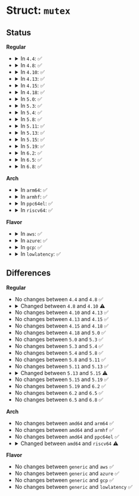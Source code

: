 # Struct: <code>mutex</code>

## Status
<b>Regular</b>
<ul>
<li>
<details>
<summary>In <code>4.4</code>: ✅</summary>

```c
struct mutex {
    atomic_t count;
    spinlock_t wait_lock;
    struct list_head wait_list;
    struct task_struct *owner;
    struct optimistic_spin_queue osq;
};
```
</details>
</li>
<li>
<details>
<summary>In <code>4.8</code>: ✅</summary>

```c
struct mutex {
    atomic_t count;
    spinlock_t wait_lock;
    struct list_head wait_list;
    struct task_struct *owner;
    struct optimistic_spin_queue osq;
};
```
</details>
</li>
<li>
<details>
<summary>In <code>4.10</code>: ✅</summary>

```c
struct mutex {
    atomic_long_t owner;
    spinlock_t wait_lock;
    struct optimistic_spin_queue osq;
    struct list_head wait_list;
};
```
</details>
</li>
<li>
<details>
<summary>In <code>4.13</code>: ✅</summary>

```c
struct mutex {
    atomic_long_t owner;
    spinlock_t wait_lock;
    struct optimistic_spin_queue osq;
    struct list_head wait_list;
};
```
</details>
</li>
<li>
<details>
<summary>In <code>4.15</code>: ✅</summary>

```c
struct mutex {
    atomic_long_t owner;
    spinlock_t wait_lock;
    struct optimistic_spin_queue osq;
    struct list_head wait_list;
};
```
</details>
</li>
<li>
<details>
<summary>In <code>4.18</code>: ✅</summary>

```c
struct mutex {
    atomic_long_t owner;
    spinlock_t wait_lock;
    struct optimistic_spin_queue osq;
    struct list_head wait_list;
};
```
</details>
</li>
<li>
<details>
<summary>In <code>5.0</code>: ✅</summary>

```c
struct mutex {
    atomic_long_t owner;
    spinlock_t wait_lock;
    struct optimistic_spin_queue osq;
    struct list_head wait_list;
};
```
</details>
</li>
<li>
<details>
<summary>In <code>5.3</code>: ✅</summary>

```c
struct mutex {
    atomic_long_t owner;
    spinlock_t wait_lock;
    struct optimistic_spin_queue osq;
    struct list_head wait_list;
};
```
</details>
</li>
<li>
<details>
<summary>In <code>5.4</code>: ✅</summary>

```c
struct mutex {
    atomic_long_t owner;
    spinlock_t wait_lock;
    struct optimistic_spin_queue osq;
    struct list_head wait_list;
};
```
</details>
</li>
<li>
<details>
<summary>In <code>5.8</code>: ✅</summary>

```c
struct mutex {
    atomic_long_t owner;
    spinlock_t wait_lock;
    struct optimistic_spin_queue osq;
    struct list_head wait_list;
};
```
</details>
</li>
<li>
<details>
<summary>In <code>5.11</code>: ✅</summary>

```c
struct mutex {
    atomic_long_t owner;
    spinlock_t wait_lock;
    struct optimistic_spin_queue osq;
    struct list_head wait_list;
};
```
</details>
</li>
<li>
<details>
<summary>In <code>5.13</code>: ✅</summary>

```c
struct mutex {
    atomic_long_t owner;
    spinlock_t wait_lock;
    struct optimistic_spin_queue osq;
    struct list_head wait_list;
};
```
</details>
</li>
<li>
<details>
<summary>In <code>5.15</code>: ✅</summary>

```c
struct mutex {
    atomic_long_t owner;
    raw_spinlock_t wait_lock;
    struct optimistic_spin_queue osq;
    struct list_head wait_list;
};
```
</details>
</li>
<li>
<details>
<summary>In <code>5.19</code>: ✅</summary>

```c
struct mutex {
    atomic_long_t owner;
    raw_spinlock_t wait_lock;
    struct optimistic_spin_queue osq;
    struct list_head wait_list;
};
```
</details>
</li>
<li>
<details>
<summary>In <code>6.2</code>: ✅</summary>

```c
struct mutex {
    atomic_long_t owner;
    raw_spinlock_t wait_lock;
    struct optimistic_spin_queue osq;
    struct list_head wait_list;
};
```
</details>
</li>
<li>
<details>
<summary>In <code>6.5</code>: ✅</summary>

```c
struct mutex {
    atomic_long_t owner;
    raw_spinlock_t wait_lock;
    struct optimistic_spin_queue osq;
    struct list_head wait_list;
};
```
</details>
</li>
<li>
<details>
<summary>In <code>6.8</code>: ✅</summary>

```c
struct mutex {
    atomic_long_t owner;
    raw_spinlock_t wait_lock;
    struct optimistic_spin_queue osq;
    struct list_head wait_list;
};
```
</details>
</li>
</ul>
<b>Arch</b>
<ul>
<li>
<details>
<summary>In <code>arm64</code>: ✅</summary>

```c
struct mutex {
    atomic_long_t owner;
    spinlock_t wait_lock;
    struct optimistic_spin_queue osq;
    struct list_head wait_list;
};
```
</details>
</li>
<li>
<details>
<summary>In <code>armhf</code>: ✅</summary>

```c
struct mutex {
    atomic_long_t owner;
    spinlock_t wait_lock;
    struct optimistic_spin_queue osq;
    struct list_head wait_list;
};
```
</details>
</li>
<li>
<details>
<summary>In <code>ppc64el</code>: ✅</summary>

```c
struct mutex {
    atomic_long_t owner;
    spinlock_t wait_lock;
    struct optimistic_spin_queue osq;
    struct list_head wait_list;
};
```
</details>
</li>
<li>
<details>
<summary>In <code>riscv64</code>: ✅</summary>

```c
struct mutex {
    atomic_long_t owner;
    spinlock_t wait_lock;
    struct list_head wait_list;
};
```
</details>
</li>
</ul>
<b>Flavor</b>
<ul>
<li>
<details>
<summary>In <code>aws</code>: ✅</summary>

```c
struct mutex {
    atomic_long_t owner;
    spinlock_t wait_lock;
    struct optimistic_spin_queue osq;
    struct list_head wait_list;
};
```
</details>
</li>
<li>
<details>
<summary>In <code>azure</code>: ✅</summary>

```c
struct mutex {
    atomic_long_t owner;
    spinlock_t wait_lock;
    struct optimistic_spin_queue osq;
    struct list_head wait_list;
};
```
</details>
</li>
<li>
<details>
<summary>In <code>gcp</code>: ✅</summary>

```c
struct mutex {
    atomic_long_t owner;
    spinlock_t wait_lock;
    struct optimistic_spin_queue osq;
    struct list_head wait_list;
};
```
</details>
</li>
<li>
<details>
<summary>In <code>lowlatency</code>: ✅</summary>

```c
struct mutex {
    atomic_long_t owner;
    spinlock_t wait_lock;
    struct optimistic_spin_queue osq;
    struct list_head wait_list;
};
```
</details>
</li>
</ul>

## Differences
<b>Regular</b>
<ul>
<li>
No changes between <code>4.4</code> and <code>4.8</code> ✅
</li>
<li>
<details>
<summary>Changed between <code>4.8</code> and <code>4.10</code> ⚠️</summary>
<ul>
<li>
<b>Field removed. </b>
<code>atomic_t count</code>
</li>
<li>
<b>Field type changed. </b>
<code>struct task_struct *owner</code> ➡️ <code>atomic_long_t owner</code>
</li>
</ul>
</details>
</li>
<li>
No changes between <code>4.10</code> and <code>4.13</code> ✅
</li>
<li>
No changes between <code>4.13</code> and <code>4.15</code> ✅
</li>
<li>
No changes between <code>4.15</code> and <code>4.18</code> ✅
</li>
<li>
No changes between <code>4.18</code> and <code>5.0</code> ✅
</li>
<li>
No changes between <code>5.0</code> and <code>5.3</code> ✅
</li>
<li>
No changes between <code>5.3</code> and <code>5.4</code> ✅
</li>
<li>
No changes between <code>5.4</code> and <code>5.8</code> ✅
</li>
<li>
No changes between <code>5.8</code> and <code>5.11</code> ✅
</li>
<li>
No changes between <code>5.11</code> and <code>5.13</code> ✅
</li>
<li>
<details>
<summary>Changed between <code>5.13</code> and <code>5.15</code> ⚠️</summary>
<ul>
<li>
<b>Field type changed. </b>
<code>spinlock_t wait_lock</code> ➡️ <code>raw_spinlock_t wait_lock</code>
</li>
</ul>
</details>
</li>
<li>
No changes between <code>5.15</code> and <code>5.19</code> ✅
</li>
<li>
No changes between <code>5.19</code> and <code>6.2</code> ✅
</li>
<li>
No changes between <code>6.2</code> and <code>6.5</code> ✅
</li>
<li>
No changes between <code>6.5</code> and <code>6.8</code> ✅
</li>
</ul>
<b>Arch</b>
<ul>
<li>
No changes between <code>amd64</code> and <code>arm64</code> ✅
</li>
<li>
No changes between <code>amd64</code> and <code>armhf</code> ✅
</li>
<li>
No changes between <code>amd64</code> and <code>ppc64el</code> ✅
</li>
<li>
<details>
<summary>Changed between <code>amd64</code> and <code>riscv64</code> ⚠️</summary>
<ul>
<li>
<b>Field removed. </b>
<code>struct optimistic_spin_queue osq</code>
</li>
</ul>
</details>
</li>
</ul>
<b>Flavor</b>
<ul>
<li>
No changes between <code>generic</code> and <code>aws</code> ✅
</li>
<li>
No changes between <code>generic</code> and <code>azure</code> ✅
</li>
<li>
No changes between <code>generic</code> and <code>gcp</code> ✅
</li>
<li>
No changes between <code>generic</code> and <code>lowlatency</code> ✅
</li>
</ul>
